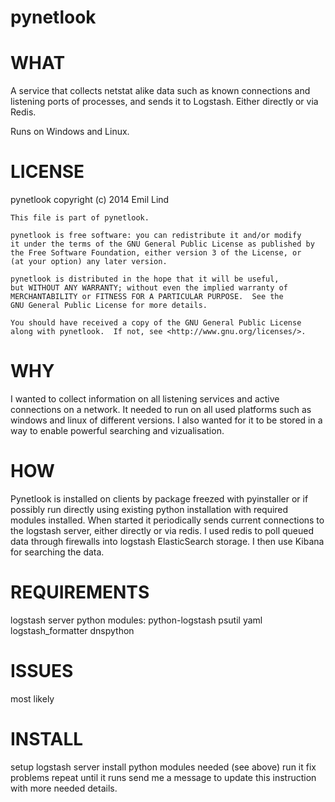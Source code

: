 pynetlook
=========

# WHAT
  A service that collects netstat alike data such as known connections and listening ports of processes,
  and sends it to Logstash. Either directly or via Redis.

  Runs on Windows and Linux.


# LICENSE
  pynetlook copyright (c) 2014 Emil Lind

    This file is part of pynetlook.

    pynetlook is free software: you can redistribute it and/or modify
    it under the terms of the GNU General Public License as published by
    the Free Software Foundation, either version 3 of the License, or
    (at your option) any later version.

    pynetlook is distributed in the hope that it will be useful,
    but WITHOUT ANY WARRANTY; without even the implied warranty of
    MERCHANTABILITY or FITNESS FOR A PARTICULAR PURPOSE.  See the
    GNU General Public License for more details.

    You should have received a copy of the GNU General Public License
    along with pynetlook.  If not, see <http://www.gnu.org/licenses/>.

# WHY
  I wanted to collect information on all listening services and active 
  connections on a network. It needed to run on all used platforms
  such as windows and linux of different versions. I also wanted for it 
  to be stored in a way to enable powerful searching and vizualisation.

# HOW
  Pynetlook is installed on clients by package freezed with pyinstaller
  or if possibly run directly using existing python installation with 
  required modules installed. When started it periodically sends current
  connections to the logstash server, either directly or via redis.
  I used redis to poll queued data through firewalls into logstash 
  ElasticSearch storage. I then use Kibana for searching the data.

# REQUIREMENTS 
  logstash server
  python modules: python-logstash psutil yaml logstash_formatter dnspython

# ISSUES
  most likely

# INSTALL
  setup logstash server
  install python modules needed (see above)
  run it 
  fix problems
  repeat until it runs
  send me a message to update this instruction with more needed details.
